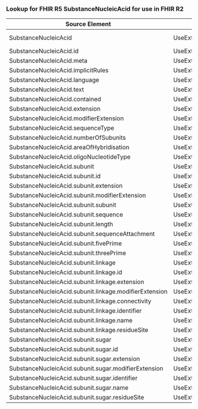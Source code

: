 ### Lookup for FHIR R5 SubstanceNucleicAcid for use in FHIR R2

| Source Element | Usage | Target |
| -------------- | ----- | ------ |
| SubstanceNucleicAcid | UseExtension | http://hl7.org/fhir/5.0/StructureDefinition/extension-SubstanceNucleicAcid |
| SubstanceNucleicAcid.id | UseExtensionFromAncestor | - |
| SubstanceNucleicAcid.meta | UseExtensionFromAncestor | - |
| SubstanceNucleicAcid.implicitRules | UseExtensionFromAncestor | - |
| SubstanceNucleicAcid.language | UseExtensionFromAncestor | - |
| SubstanceNucleicAcid.text | UseExtensionFromAncestor | - |
| SubstanceNucleicAcid.contained | UseExtensionFromAncestor | - |
| SubstanceNucleicAcid.extension | UseExtensionFromAncestor | - |
| SubstanceNucleicAcid.modifierExtension | UseExtensionFromAncestor | - |
| SubstanceNucleicAcid.sequenceType | UseExtensionFromAncestor | - |
| SubstanceNucleicAcid.numberOfSubunits | UseExtensionFromAncestor | - |
| SubstanceNucleicAcid.areaOfHybridisation | UseExtensionFromAncestor | - |
| SubstanceNucleicAcid.oligoNucleotideType | UseExtensionFromAncestor | - |
| SubstanceNucleicAcid.subunit | UseExtensionFromAncestor | - |
| SubstanceNucleicAcid.subunit.id | UseExtensionFromAncestor | - |
| SubstanceNucleicAcid.subunit.extension | UseExtensionFromAncestor | - |
| SubstanceNucleicAcid.subunit.modifierExtension | UseExtensionFromAncestor | - |
| SubstanceNucleicAcid.subunit.subunit | UseExtensionFromAncestor | - |
| SubstanceNucleicAcid.subunit.sequence | UseExtensionFromAncestor | - |
| SubstanceNucleicAcid.subunit.length | UseExtensionFromAncestor | - |
| SubstanceNucleicAcid.subunit.sequenceAttachment | UseExtensionFromAncestor | - |
| SubstanceNucleicAcid.subunit.fivePrime | UseExtensionFromAncestor | - |
| SubstanceNucleicAcid.subunit.threePrime | UseExtensionFromAncestor | - |
| SubstanceNucleicAcid.subunit.linkage | UseExtensionFromAncestor | - |
| SubstanceNucleicAcid.subunit.linkage.id | UseExtensionFromAncestor | - |
| SubstanceNucleicAcid.subunit.linkage.extension | UseExtensionFromAncestor | - |
| SubstanceNucleicAcid.subunit.linkage.modifierExtension | UseExtensionFromAncestor | - |
| SubstanceNucleicAcid.subunit.linkage.connectivity | UseExtensionFromAncestor | - |
| SubstanceNucleicAcid.subunit.linkage.identifier | UseExtensionFromAncestor | - |
| SubstanceNucleicAcid.subunit.linkage.name | UseExtensionFromAncestor | - |
| SubstanceNucleicAcid.subunit.linkage.residueSite | UseExtensionFromAncestor | - |
| SubstanceNucleicAcid.subunit.sugar | UseExtensionFromAncestor | - |
| SubstanceNucleicAcid.subunit.sugar.id | UseExtensionFromAncestor | - |
| SubstanceNucleicAcid.subunit.sugar.extension | UseExtensionFromAncestor | - |
| SubstanceNucleicAcid.subunit.sugar.modifierExtension | UseExtensionFromAncestor | - |
| SubstanceNucleicAcid.subunit.sugar.identifier | UseExtensionFromAncestor | - |
| SubstanceNucleicAcid.subunit.sugar.name | UseExtensionFromAncestor | - |
| SubstanceNucleicAcid.subunit.sugar.residueSite | UseExtensionFromAncestor | - |
